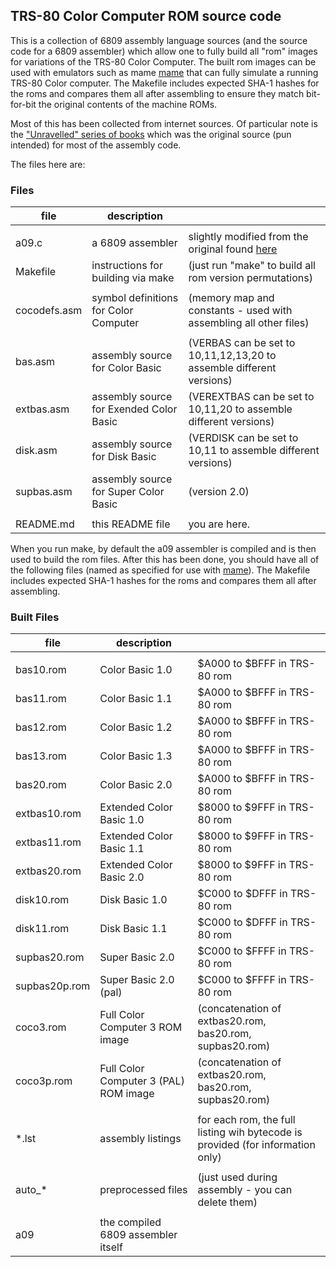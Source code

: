 
## TRS-80 Color Computer ROM source code

This is a collection of 6809 assembly language sources (and the source code for a 6809 assembler) which allow one to fully build all "rom" images for variations of the TRS-80 Color Computer.  The built rom images can be used with emulators such as mame [mame](http://www.mamedev.org) that can fully simulate a running TRS-80 Color computer.  The Makefile includes expected SHA-1 hashes for the roms and compares them all after assembling to ensure they match bit-for-bit the original contents of the machine ROMs.

Most of this has been collected from internet sources.  Of particular note is the ["Unravelled" series of books](http://techheap.packetizer.com/computers/coco/unravelled_series/) which was the original source (pun intended) for most of the assembly code.


The files here are:

### Files

| file         | description                              |                                                                      |
| ------------ | ---------------------------------------- | -------------------------------------------------------------------- |
|              |                                          |                                                                      |
| a09.c        | a 6809 assembler                         | slightly modified from the original found [here](http://www.hermannseib.com/english/opensource.htm) |
| Makefile     | instructions for building via make       | (just run "make" to build all rom version permutations)              |
|              |                                          |                                                                      |
| cocodefs.asm | symbol definitions for Color Computer    | (memory map and constants - used with assembling all other files)    |
|              |                                          |                                                                      |
| bas.asm      | assembly source for Color Basic          | (VERBAS can be set to 10,11,12,13,20 to assemble different versions) |
| extbas.asm   | assembly source for Exended Color Basic  | (VEREXTBAS can be set to 10,11,20  to assemble different versions)   |
| disk.asm     | assembly source for Disk Basic           | (VERDISK can be set to 10,11  to assemble different versions)        |
| supbas.asm   | assembly source for Super Color Basic    | (version 2.0)                                                        |
|              |                                          |                                                                      |
| README.md    | this README file                         | you are here.                                                        |



When you run make, by default the a09 assembler is compiled and is then used to build the rom files.  After this has been done, you should have all of the following files (named as specified for use with [mame](http://www.mamedev.org)).  The Makefile includes expected SHA-1 hashes for the roms and compares them all after assembling.


### Built Files

| file                 | description                              |                                                                      |
| -------------------- | ---------------------------------------- | -------------------------------------------------------------------- |
|                      |                                          |                                                                      |
| bas10.rom            | Color Basic 1.0                          | $A000 to $BFFF in TRS-80 rom                                         |
| bas11.rom            | Color Basic 1.1                          | $A000 to $BFFF in TRS-80 rom                                         |
| bas12.rom            | Color Basic 1.2                          | $A000 to $BFFF in TRS-80 rom                                         |
| bas13.rom            | Color Basic 1.3                          | $A000 to $BFFF in TRS-80 rom                                         |
| bas20.rom            | Color Basic 2.0                          | $A000 to $BFFF in TRS-80 rom                                         |
| extbas10.rom         | Extended Color Basic 1.0                 | $8000 to $9FFF in TRS-80 rom                                         |
| extbas11.rom         | Extended Color Basic 1.1                 | $8000 to $9FFF in TRS-80 rom                                         |
| extbas20.rom         | Extended Color Basic 2.0                 | $8000 to $9FFF in TRS-80 rom                                         |
| disk10.rom           | Disk Basic 1.0                           | $C000 to $DFFF in TRS-80 rom                                         |
| disk11.rom           | Disk Basic 1.1                           | $C000 to $DFFF in TRS-80 rom                                         |
| supbas20.rom         | Super Basic 2.0                          | $C000 to $FFFF in TRS-80 rom                                         |
| supbas20p.rom        | Super Basic 2.0 (pal)                    | $C000 to $FFFF in TRS-80 rom                                         |
| coco3.rom            | Full Color Computer 3 ROM image          | (concatenation of extbas20.rom, bas20.rom, supbas20.rom)             |
| coco3p.rom           | Full Color Computer 3 (PAL) ROM image    | (concatenation of extbas20.rom, bas20.rom, supbas20.rom)             |
|                      |                                          |                                                                      |
| \*.lst               | assembly listings                        | for each rom, the full listing wih bytecode is provided (for information only) |
|                      |                                          |                                                                      |
| auto\_\*             | preprocessed files                       | (just used during assembly - you can delete them)                    |
|                      |                                          |                                                                      |
| a09                  | the compiled 6809 assembler itself       |                                                                      |
